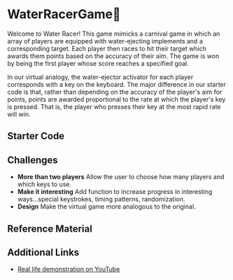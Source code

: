 # WaterRacerGame🏁
Welcome to Water Racer! This game mimicks a carnival game in which an array of players are equipped with water-ejecting implements and a corresponding target. Each player then races to hit their target which awards them points based on the accuracy of their aim. The game is won by being the first player whose score reaches a specified goal.

In our virtual analogy, the water-ejector activator for each player corresponds with a key on the keyboard. The major difference in our starter code is that, rather than depending on the accuracy of the player's aim for points, points are awarded proportional to the rate at which the player's key is pressed. That is, the player who presses their key at the most rapid rate will win.

## Starter Code


## Challenges
- **More than two players** Allow the user to choose how many players and which keys to use. 
- **Make it interesting** Add function to increase progress in interesting ways...special keystrokes, timing patterns, randomization.
- **Design** Make the virtual game more analogous to the original.

## Reference Material


## Additional Links
- [Real life demonstration on YouTube](https://www.youtube.com/watch?v=6K34Vw2CQT0)

